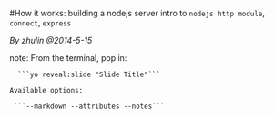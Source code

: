 #How it works: building a nodejs server
intro to `nodejs http module`, `connect`, `express`

_By zhulin @2014-5-15_



note:
    From the terminal, pop in:

      ```yo reveal:slide "Slide Title"```

    Available options:

     ```--markdown --attributes --notes```
